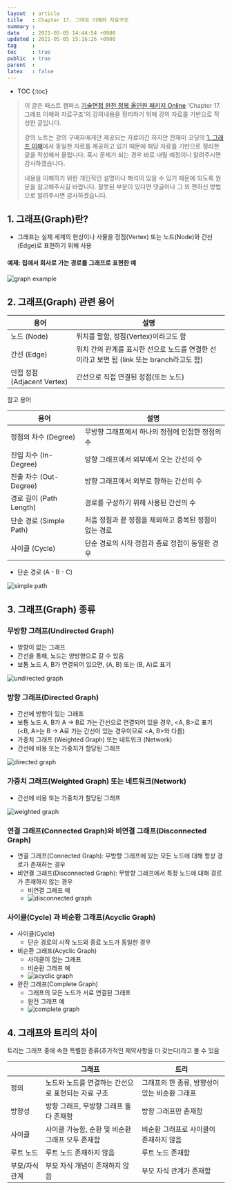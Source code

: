 ```yaml
---
layout  : article
title   : Chapter 17. 그래프 이해와 자료구조
summary : 
date    : 2021-05-05 14:44:54 +0900
updated : 2021-05-05 15:16:26 +0900
tag     : 
toc     : true
public  : true
parent  : 
latex   : false
---
```

* TOC
{:toc}

> 이 글은 패스트 캠퍼스 [기술면접 완전 정복 올인원 패키지 Online](https://fastcampus.co.kr/dev_online_algo) 'Chapter 17. 그래프 이해와 자료구조'의 강의내용을 정리하기 위해 강의 자료를 기반으로 작성한 글입니다.
>
> 강의 노트는 강의 구매자에게만 제공되는 자료이긴 하지만 잔재미 코딩의 [1. 그래프 이해](https://www.fun-coding.org/Chapter17-graph-live.html)에서 동일한 자료를 제공하고 있기 때문에 해당 자료를 기반으로 정리한 글을 작성해서 올립니다. 혹시 문제가 되는 경우 바로 내릴 예정이니 알려주시면 감사하겠습니다.
>
> 내용을 이해하기 위한 개인적인 설명이나 해석이 있을 수 있기 때문에 되도록 원문을 참고해주시길 바랍니다.
> 잘못된 부분이 있다면 댓글이나 그 외 편하신 방법으로 알려주시면 감사하겠습니다.

## 1. 그래프(Graph)란?

* 그래프는 실제 세계의 현상이나 사물을 정점(Vertex) 또는 노드(Node)와 간선(Edge)로 표현하기 위해 사용

#### 예제: 집에서 회사로 가는 경로를 그래프로 표현한 예

![graph example](/post-img/fc-algo-algorithm-17-graph/1_graph.png)

## 2. 그래프(Graph) 관련 용어

| 용어                        | 설명                                                                                       |
| --------------------------- | ------------------------------------------------------------------------------------------ |
| 노드 (Node)                 | 위치를 말함, 정점(Vertex)이라고도 함                                                       |
| 간선 (Edge)                 | 위치 간의 관계를 표시한 선으로 노드를 연결한 선이라고 보면 됨 (link 또는 branch라고도 함) |
| 인접 정점 (Adjacent Vertex) | 간선으로 직접 연결된 정점(또는 노드)                                                       |

참고 용어

| 용어                    | 설명                                                   |
| ----------------------- | ------------------------------------------------------ |
| 정점의 차수 (Degree)    | 무방향 그래프에서 하나의 정점에 인접한 정점의 수       |
| 진입 차수 (In-Degree)   | 방향 그래프에서 외부에서 오는 간선의 수                |
| 진출 차수 (Out-Degree)  | 방향 그래프에서 외부로 향하는 간선의 수                |
| 경로 길이 (Path Length) | 경로를 구성하기 위해 사용된 간선의 수                  |
| 단순 경로 (Simple Path) | 처음 정점과 끝 정점을 제외하고 중복된 정점이 없는 경로 |
| 사이클 (Cycle)          | 단순 경로의 시작 정점과 종료 정점이 동일한 경우        |

* 단순 경로 (A - B - C)

![simple path](/post-img/fc-algo-algorithm-17-graph/2_simplepath.png)

## 3. 그래프(Graph) 종류

### 무방향 그래프(Undirected Graph)

* 방향이 없는 그래프
* 간선을 통해, 노드는 양방향으로 갈 수 있음
* 보통 노드 A, B가 연결되어 있으면, (A, B) 또는 (B, A)로 표기

![undirected graph](/post-img/fc-algo-algorithm-17-graph/3_undirectedgraph.png)

### 방향 그래프(Directed Graph)

* 간선에 방향이 있는 그래프
* 보통 노드 A, B가 A -> B로 가는 간선으로 연결되어 있을 경우, <A, B>로 표기 (<B, A>는 B -> A로 가는 간선이 있는 경우이므로 <A, B>와 다름)
* 가중치 그래프 (Weighted Graph) 또는 네트워크 (Network)
* 간선에 비용 또는 가중치가 할당된 그래프

![directed graph](/post-img/fc-algo-algorithm-17-graph/4_directedgraph.png)

### 가중치 그래프(Weighted Graph) 또는 네트워크(Network)

* 간선에 비용 또는 가중치가 할당된 그래프

![weighted graph](/post-img/fc-algo-algorithm-17-graph/5_weightedgraph.png)

### 연결 그래프(Connected Graph)와 비연결 그래프(Disconnected Graph)

* 연결 그래프(Connected Graph): 무방향 그래프에 있는 모든 노드에 대해 항상 경로가 존재하는 경우
* 비연결 그래프(Disconnected Graph): 무방향 그래프에서 특정 노드에 대해 경로가 존재하지 않는 경우
    * 비연결 그래프 예
    * ![disconnected graph](/post-img/fc-algo-algorithm-17-graph/6_disconnectedgraph.png)

### 사이클(Cycle) 과 비순환 그래프(Acyclic Graph)

* 사이클(Cycle)
    * 단순 경로의 시작 노드와 종료 노드가 동일한 경우
* 비순환 그래프(Acyclic Graph)
    * 사이클이 없는 그래프
    * 비순환 그래프 예
    * ![acyclic graph](/post-img/fc-algo-algorithm-17-graph/7_acyclicgraph.png)
* 완전 그래프(Complete Graph)
    * 그래프의 모든 노드가 서로 연결된 그래프
    * 완전 그래프 예
    * ![complete graph](/post-img/fc-algo-algorithm-17-graph/8_completegraph.png)

## 4. 그래프와 트리의 차이

트리는 그래프 중에 속한 특별한 종류(추가적인 제약사항을 더 갖는다)라고 볼 수 있음

|                 | 그래프                                               | 트리                                            |
| --------------- | ---------------------------------------------------- | ----------------------------------------------- |
| 정의            | 노드와 노드를 연결하는 간선으로 표현되는 자료 구조   | 그래프의 한 종류, 방향성이 있는 비순환 그래프   |
| 방향성          | 방향 그래프, 무방향 그래프 둘 다 존재함              | 방향 그래프만 존재함                            |
| 사이클          | 사이클 가능함, 순환 및 비순환 그래프 모두 존재함     | 비순환 그래프로 사이클이 존재하지 않음          |
| 루트 노드       | 루트 노드 존재하지 않음                              | 루트 노드 존재함                                |
| 부모/자식 관계  | 부모 자식 개념이 존재하지 않음                       | 부모 자식 관계가 존재함                         |
